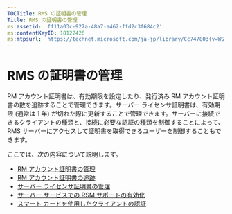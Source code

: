 ```yaml
---
TOCTitle: RMS の証明書の管理
Title: RMS の証明書の管理
ms:assetid: 'ff11a03c-927a-48a7-a462-ffd2c3f684c2'
ms:contentKeyID: 18122426
ms:mtpsurl: 'https://technet.microsoft.com/ja-jp/library/Cc747803(v=WS.10)'
---
```


RMS の証明書の管理
==================

RM アカウント証明書は、有効期限を設定したり、発行済み RM アカウント証明書の数を追跡することで管理できます。サーバー ライセンサ証明書は、有効期限 (通常は 1 年) が切れた際に更新することで管理できます。サーバーに接続できるクライアントの種類と、接続に必要な認証の種類を制御することによって、RMS サーバーにアクセスして証明書を取得できるユーザーを制御することもできます。

ここでは、次の内容について説明します。

-   [RM アカウント証明書の管理](https://technet.microsoft.com/49c5c2ba-e197-4e4b-b3b3-b3248f068bcc)
-   [RM アカウント証明書の追跡](https://technet.microsoft.com/5bb0f3cf-fc44-4e60-a93f-c789d6f8a902)
-   [サーバー ライセンサ証明書の管理](https://technet.microsoft.com/549979ad-13ee-4abc-8281-3e002a5a9561)
-   [サーバー サービスでの RSM サポートの有効化](https://technet.microsoft.com/6288323c-0638-41b6-bef8-67a7c9433424)
-   [スマート カードを使用したクライアントの認証](https://technet.microsoft.com/5caacd67-fb16-46f1-b1ad-4aef0a632bf0)
